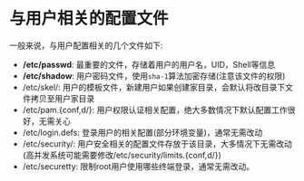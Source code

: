 # 与用户相关的配置文件

一般来说，与用户配置相关的几个文件如下:

* **/etc/passwd**: 最重要的文件，存储着用户的用户名，UID，Shell等信息
* **/etc/shadow**: 用户密码文件，使用``sha-1``算法加密存储(注意该文件的权限)
* /etc/skel/: 用户的模板文件，新建用户如果创建家目录，会默认将改目录下文件拷贝至用户家目录
* /etc/pam.{conf,d/}: 用户权限认证相关配置，绝大多数情况下默认配置工作很好，无需关心
* /etc/login.defs: 登录用户的相关配置(部分环境变量)，通常无需改动
* /etc/security/: 用户安全相关的配置文件存放于该目录，大多情况下无需改动(高并发系统可能需要修改/etc/security/limits.{conf,d/})
* /etc/securetty: 限制root用户使用哪些终端登录，通常无需改动。
